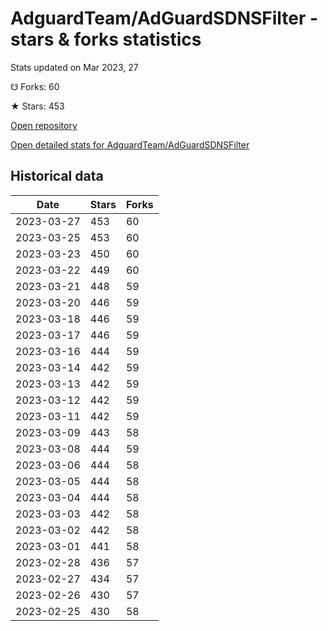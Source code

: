 # AdguardTeam/AdGuardSDNSFilter - stars & forks statistics

Stats updated on Mar 2023, 27

☋ Forks: 60

★ Stars: 453

[Open repository](https://github.com/AdguardTeam/AdGuardSDNSFilter)

[Open detailed stats for AdguardTeam/AdGuardSDNSFilter](https://reviewgithub.com/rep/AdguardTeam/AdGuardSDNSFilter)

## Historical data
| Date | Stars | Forks |
|------|-------|-------|
| 2023-03-27 | 453 | 60 | 
| 2023-03-25 | 453 | 60 | 
| 2023-03-23 | 450 | 60 | 
| 2023-03-22 | 449 | 60 | 
| 2023-03-21 | 448 | 59 | 
| 2023-03-20 | 446 | 59 | 
| 2023-03-18 | 446 | 59 | 
| 2023-03-17 | 446 | 59 | 
| 2023-03-16 | 444 | 59 | 
| 2023-03-14 | 442 | 59 | 
| 2023-03-13 | 442 | 59 | 
| 2023-03-12 | 442 | 59 | 
| 2023-03-11 | 442 | 59 | 
| 2023-03-09 | 443 | 58 | 
| 2023-03-08 | 444 | 59 | 
| 2023-03-06 | 444 | 58 | 
| 2023-03-05 | 444 | 58 | 
| 2023-03-04 | 444 | 58 | 
| 2023-03-03 | 442 | 58 | 
| 2023-03-02 | 442 | 58 | 
| 2023-03-01 | 441 | 58 | 
| 2023-02-28 | 436 | 57 | 
| 2023-02-27 | 434 | 57 | 
| 2023-02-26 | 430 | 57 | 
| 2023-02-25 | 430 | 58 | 

